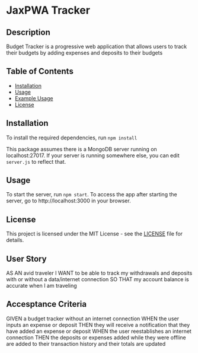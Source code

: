 # JaxPWA Tracker

## Description

Budget Tracker is a progressive web application that allows users to track their budgets by adding expenses and deposits to their budgets

## Table of Contents

- [Installation](#installation)
- [Usage](#usage)
- [Example Usage](#example-usage)
- [License](#license)


## Installation

To install the required dependencies, run `npm install`

This package assumes there is a MongoDB server running on localhost:27017. If your server is running somewhere else, you can edit `server.js` to reflect that.

## Usage

To start the server, run `npm start`. To access the app after starting the server, go to http://localhost:3000 in your browser.



## License

This project is licensed under the MIT License - see the [LICENSE](LICENSE) file for details.


## User Story

AS AN avid traveler
I WANT to be able to track my withdrawals and deposits with or without a data/internet connection
SO THAT my account balance is accurate when I am traveling 

## Accesptance Criteria

GIVEN a budget tracker without an internet connection
WHEN the user inputs an expense or deposit
THEN they will receive a notification that they have added an expense or deposit
WHEN the user reestablishes an internet connection
THEN the deposits or expenses added while they were offline are added to their transaction history and their totals are updated
